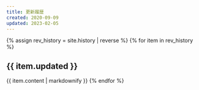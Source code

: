 ```yaml
---
title: 更新履歴
created: 2020-09-09
updated: 2023-02-05
---
```

{% assign rev_history = site.history | reverse %}
{% for item in rev_history %}
## <a name="{{ item.updated }}">{{ item.updated }}</a>
{{ item.content | markdownify }}
{% endfor %}
